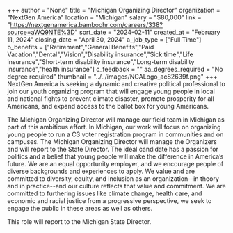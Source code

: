+++
author = "None"
title = "Michigan Organizing Director"
organization = "NextGen America"
location = "Michigan"
salary = "$80,000"
link = "https://nextgenamerica.bamboohr.com/careers/338?source=aWQ9NTE%3D"
sort_date = "2024-02-11"
created_at = "February 11, 2024"
closing_date = "April 30, 2024"
a_job_type = ["Full Time"]
b_benefits = ["Retirement","General Benefits","Paid Vacation","Dental","Vision","Disability insurance","Sick time","Life insurance","Short-term disability insurance","Long-term disability insurance","health insurance"]
c_feedback = ""
aa_degrees_required = "No degree required"
thumbnail = "../../images/NGALogo_ac82639f.png"
+++
NextGen America is seeking a dynamic and creative political professional to join our youth organizing program that will engage young people in local and national fights to prevent climate disaster, promote prosperity for all Americans, and expand access to the ballot box for young Americans. 

The Michigan Organizing Director will manage our field team in Michigan as part of this ambitious effort. In Michigan, our work will focus on organizing young people to run a C3 voter registration program in communities and on campuses. The Michigan Organizing Director will manage the Organizers and will report to the State Director. 
The ideal candidate has a passion for politics and a belief that young people will make the difference in America’s future. We are an equal opportunity employer, and we encourage people of diverse backgrounds and experiences to apply. We value and are committed to diversity, equity, and inclusion as an organization--in theory and in practice--and our culture reflects that value and commitment. We are committed to furthering issues like climate change, health care, and economic and racial justice from a progressive perspective, we seek to engage the public in these areas as well as others. 

This role will report to the Michigan State Director. 